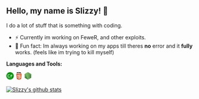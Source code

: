 ## Hello, my name is Slizzy! 👋

I do a lot of stuff that is something with coding.

- ⚡ Currently im working on FeweR, and other exploits.
- 💬 Fun fact: Im always working on my apps till theres **no** error and it **fully** works.  (feels like im trying to kill myself)

**Languages and Tools:**

<code><img height="20" src="https://raw.githubusercontent.com/github/explore/80688e429a7d4ef2fca1e82350fe8e3517d3494d/topics/csharp/csharp.png"></code>
<code><img height="20" src="https://raw.githubusercontent.com/github/explore/80688e429a7d4ef2fca1e82350fe8e3517d3494d/topics/html/html.png"></code>
<code><img height="20" src="https://raw.githubusercontent.com/github/explore/80688e429a7d4ef2fca1e82350fe8e3517d3494d/topics/nodejs/nodejs.png"></code>

<a href="https://github.com/Slizzyy">
 <img align="center" src="https://github-readme-stats.vercel.app/api?username=Slizzyy&show_icons=true&theme=dark&line_height=27" alt="Slizzy's github stats"/>
</a>

